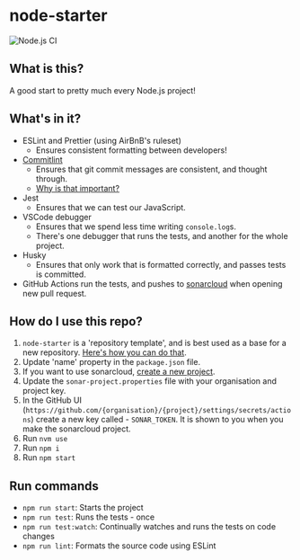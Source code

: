 # node-starter

![Node.js CI](https://github.com/pxlprfct/node-starter/workflows/Node.js%20CI/badge.svg)

## What is this?

A good start to pretty much every Node.js project!

## What's in it?

- ESLint and Prettier (using AirBnB's ruleset)
  - Ensures consistent formatting between developers!
- [Commitlint](https://github.com/conventional-changelog/commitlint/tree/master/@commitlint/config-conventional)
  - Ensures that git commit messages are consistent, and thought through.
  - [Why is that important?](https://www.conventionalcommits.org/en/v1.0.0-beta.2/#why-use-conventional-commits)
- Jest
  - Ensures that we can test our JavaScript.
- VSCode debugger
  - Ensures that we spend less time writing `console.log`s.
  - There's one debugger that runs the tests, and another for the whole project.
- Husky
  - Ensures that only work that is formatted correctly, and passes tests is committed.
- GitHub Actions run the tests, and pushes to [sonarcloud](https://sonarcloud.io) when opening new pull request.

## How do I use this repo?

1. `node-starter` is a 'repository template', and is best used as a base for a new repository. [Here's how you can do that](https://docs.github.com/en/free-pro-team@latest/github/creating-cloning-and-archiving-repositories/creating-a-repository-from-a-template).
2. Update 'name' property in the `package.json` file.
3. If you want to use sonarcloud, [create a new project](https://sonarcloud.io/projects/create).
4. Update the `sonar-project.properties` file with your organisation and project key.
5. In the GitHub UI (`https://github.com/{organisation}/{project}/settings/secrets/actions`) create a new key called - `SONAR_TOKEN`. It is shown to you when you make the sonarcloud project.
6. Run `nvm use`
7. Run `npm i`
8. Run `npm start`

## Run commands

- `npm run start`: Starts the project
- `npm run test`: Runs the tests - once
- `npm run test:watch`: Continually watches and runs the tests on code changes
- `npm run lint`: Formats the source code using ESLint
